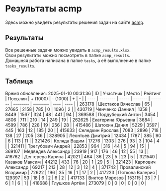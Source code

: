 # Результаты acmp
Здесь можно увидеть результаты решения задач на сайте [acmp](https://acmp.ru). 

## Результаты
Все решенные задачи можно увидеть в `acmp_results.xlsx`.   
Свои результаты можно посмотреть в папке `acmp_results`.  
Домашняя работа написана в папке `tasks`, а её выполнение в папке `tasks_results`.

## Таблица
Время обновления: 2025-01-10 00:31:36
| ID   | Участник | Место | Рейтинг | Посылки | + (1000) | - (1000) | +    | -    |
| ---- | -------- | ----- | ------- | ------- | -------- | -------- | ---- | ---- |
| 263178 | Шестаков Вячеслав | 65 | 27685 | 2158 | 785 | 0 | 1096 | 2 |
| 430719 | Ченченко Даниил | 1358 | 8449 | 1567 | 324 | 48 | 441 | 94 |
| 369588 | Поддубецкий Антон | 3454 | 4806 | 711 | 210 | 14 | 249 | 19 |
| 262625 | Екатерина Юрьевна | 3684 | 4589 | 786 | 228 | 19 | 256 | 28 |
| 415486 | Шатохин Данил | 5229 | 3597 | 445 | 163 | 12 | 185 | 20 |
| 415633 | Селедкин Ярослав | 7083 | 2896 | 718 | 138 | 27 | 205 | 36 |
| 328905 | Леонтьев Дмитрий | 12434 | 1787 | 385 | 90 | 6 | 113 | 11 |
| 321426 | Коляда Вадим | 17276 | 1303 | 276 | 93 | 3 | 104 | 4 |
| 321411 | Трегубович Андрей | 22853 | 964 | 316 | 44 | 5 | 94 | 15 |
| 369107 | Медведев Александр | 23919 | 917 | 176 | 46 | 12 | 55 | 13 |
| 416762 | Дегтерева Карина | 42021 | 464 | 36 | 23 | 5 | 23 | 5 |
| 321540 | Казаков Максим | 44212 | 433 | 76 | 20 | 1 | 29 | 5 |
| 321423 | Карпович Александр | 69217 | 213 | 28 | 12 | 3 | 12 | 4 |
| 371742 | Провалинский Владимир | 72622 | 196 | 35 | 16 | 1 | 17 | 2 |
| 417223 | Пяткова Валерия | 129397 | 53 | 18 | 6 | 2 | 6 | 2 |
| 417133 | Виктор Морозов | 153115 | 33 | 7 | 6 | 1 | 6 | 1 |
| 418688 | Глушков Артём | 273079 | 0 | 0 | 0 | 0 | 0 | 0 |
